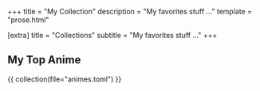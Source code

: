 +++
title = "My Collection"
description = "My favorites stuff ..."
template = "prose.html"

[extra]
title = "Collections"
subtitle = "My favorites stuff ..."
+++

## My Top Anime
{{ collection(file="animes.toml") }}